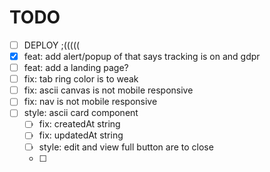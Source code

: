 # TODO

- [ ] DEPLOY ;(((((
- [x] feat: add alert/popup of that says tracking is on and gdpr
- [ ] feat: add a landing page?
- [ ] fix: tab ring color is to weak
- [ ] fix: ascii canvas is not mobile responsive
- [ ] fix: nav is not mobile responsive
- [ ] style: ascii card component
  - [ ] fix: createdAt string
  - [ ] fix: updatedAt string
  - [ ] style: edit and view full button are to close
  - [ ]
